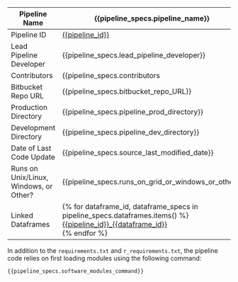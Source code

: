 | Pipeline Name                   | {{pipeline_specs.pipeline_name}}                       |
|---------------------------------|--------------------------------------------------------|
| Pipeline ID                     | [{{pipeline_id}}]({{pipeline_page_link}})              |
| Lead Pipeline Developer         | {{pipeline_specs.lead_pipeline_developer}}             |
| Contributors                    | {{pipeline_specs.contributors | join(', ')}}           |
| Bitbucket Repo URL              | {{pipeline_specs.bitbucket_repo_URL}}                  |
| Production Directory            | {{pipeline_specs.pipeline_prod_directory}}             |
| Development Directory           | {{pipeline_specs.pipeline_dev_directory}}              |
| Date of Last Code Update        | {{pipeline_specs.source_last_modified_date}}           |
| Runs on Unix/Linux, Windows, or Other? |{{pipeline_specs.runs_on_grid_or_windows_or_other}}|
| Linked Dataframes               | {% for dataframe_id, dataframe_specs in pipeline_specs.dataframes.items() %} [{{pipeline_id}}_{{dataframe_id}}](./dataframes/{{pipeline_id}}_{{dataframe_id}}.md)<br> {% endfor %} |


In addition to the `requirements.txt` and `r_requirements.txt`, the pipeline code relies
on first loading modules using the following command:
```
{{pipeline_specs.software_modules_command}}
```